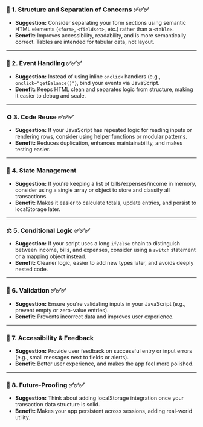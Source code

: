 ### 🧱 1. **Structure and Separation of Concerns** ✅✅✅

* **Suggestion:** Consider separating your form sections using semantic HTML elements (`<form>`, `<fieldset>`, etc.) rather than a `<table>`.
* **Benefit:** Improves accessibility, readability, and is more semantically correct. Tables are intended for tabular data, not layout.

---

### 🧩 2. **Event Handling** ✅✅✅

* **Suggestion:** Instead of using inline `onclick` handlers (e.g., `onclick="getBalance()"`), bind your events via JavaScript.
* **Benefit:** Keeps HTML clean and separates logic from structure, making it easier to debug and scale.

---

### ♻️ 3. **Code Reuse** ✅✅✅

* **Suggestion:** If your JavaScript has repeated logic for reading inputs or rendering rows, consider using helper functions or modular patterns.
* **Benefit:** Reduces duplication, enhances maintainability, and makes testing easier.

---

### 🔄 4. **State Management**

* **Suggestion:** If you're keeping a list of bills/expenses/income in memory, consider using a single array or object to store and classify all transactions.
* **Benefit:** Makes it easier to calculate totals, update entries, and persist to localStorage later.

---

### ⚖️ 5. **Conditional Logic** ✅✅✅

* **Suggestion:** If your script uses a long `if/else` chain to distinguish between income, bills, and expenses, consider using a `switch` statement or a mapping object instead.
* **Benefit:** Cleaner logic, easier to add new types later, and avoids deeply nested code.

---

### 🧪 6. **Validation** ✅✅✅

* **Suggestion:** Ensure you're validating inputs in your JavaScript (e.g., prevent empty or zero-value entries).
* **Benefit:** Prevents incorrect data and improves user experience.

---

### 🧠 7. **Accessibility & Feedback**

* **Suggestion:** Provide user feedback on successful entry or input errors (e.g., small messages next to fields or alerts).
* **Benefit:** Better user experience, and makes the app feel more polished.

---

### 💾 8. **Future-Proofing** ✅✅✅

* **Suggestion:** Think about adding localStorage integration once your transaction data structure is solid.
* **Benefit:** Makes your app persistent across sessions, adding real-world utility.

